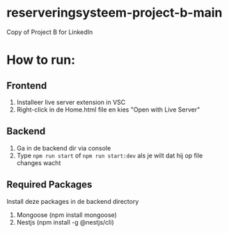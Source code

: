 # reserveringsysteem-project-b-main
Copy of Project B for LinkedIn

# How to run:

## Frontend

1. Installeer live server extension in VSC
2. Right-click in de Home.html file en kies "Open with Live Server"

## Backend

1. Ga in de backend dir via console
2. Type `npm run start` of `npm run start:dev` als je wilt dat hij op file changes wacht

## Required Packages

Install deze packages in de backend directory

1. Mongoose (npm install mongoose)
2. Nestjs (npm install -g @nestjs/cli)
